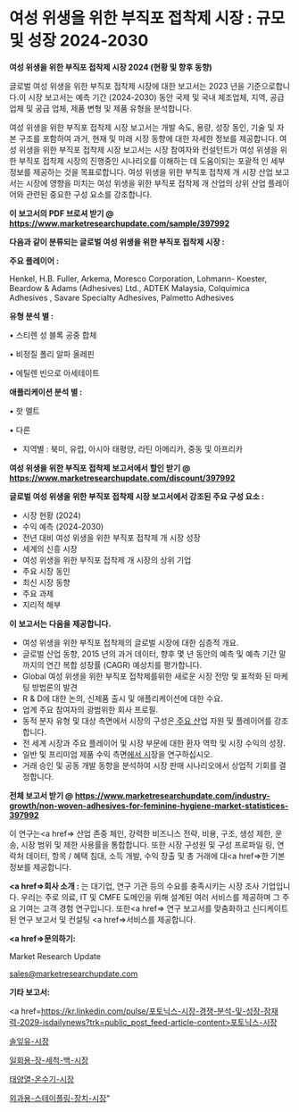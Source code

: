 # 여성 위생을 위한 부직포 접착제 시장 : 규모 및 성장 2024-2030

<strong>여성 위생을 위한 부직포 접착제 시장 2024 (현황 및 향후 동향)</strong>

글로벌 여성 위생을 위한 부직포 접착제 시장에 대한 보고서는 2023 년을 기준으로합니다.이 시장 보고서는 예측 기간 (2024-2030) 동안 국제 및 국내 제조업체, 지역, 공급 업체 및 공급 업체, 제품 변형 및 제품 유형을 분석합니다.

여성 위생을 위한 부직포 접착제 시장 보고서는 개발 속도, 용량, 성장 동인, 기술 및 자본 구조를 포함하여 과거, 현재 및 미래 시장 동향에 대한 자세한 정보를 제공합니다. 여성 위생을 위한 부직포 접착제 시장 보고서는 시장 참여자와 컨설턴트가 여성 위생을 위한 부직포 접착제 시장의 진행중인 시나리오를 이해하는 데 도움이되는 포괄적 인 세부 정보를 제공하는 것을 목표로합니다. 여성 위생을 위한 부직포 접착제 개 시장 산업 보고서는 시장에 영향을 미치는 여성 위생을 위한 부직포 접착제 개 산업의 상위 산업 플레이어와 관련된 중요한 구성 요소를 강조합니다.



<strong>이 보고서의 PDF 브로셔 받기 @ <a href=https://www.marketresearchupdate.com/sample/397992>https://www.marketresearchupdate.com/sample/397992</a></strong>



<strong>다음과 같이 분류되는 글로벌 여성 위생을 위한 부직포 접착제 시장 :</strong>



<strong>주요 플레이어 :</strong>

Henkel, H.B. Fuller, Arkema, Moresco Corporation, Lohmann- Koester, Beardow & Adams (Adhesives) Ltd., ADTEK Malaysia, Colquimica Adhesives , Savare Specialty Adhesives, Palmetto Adhesives



<strong>유형 분석 별 :</strong>

• 스티렌 성 블록 공중 합체

• 비정질 폴리 알파 올레핀

• 에틸렌 빈으로 아세테이트



<strong>애플리케이션 분석 별 :</strong>

• 핫 멜트

• 다른

<ul>
  <li>지역별 : 북미, 유럽, 아시아 태평양, 라틴 아메리카, 중동 및 아프리카</li>
</ul>


<strong>여성 위생을 위한 부직포 접착제 보고서에서 할인 받기 @ <a href=https://www.marketresearchupdate.com/discount/397992>https://www.marketresearchupdate.com/discount/397992</a></strong>



<strong>글로벌 여성 위생을 위한 부직포 접착제 시장 보고서에서 강조된 주요 구성 요소 :</strong>
<ul>
  <li>시장 현황 (2024)</li>
  <li>수익 예측 (2024-2030)</li>
  <li>전년 대비 여성 위생을 위한 부직포 접착제 개 시장 성장</li>
  <li>세계의 신흥 시장</li>
  <li>여성 위생을 위한 부직포 접착제 개 시장의 상위 기업</li>
  <li>주요 시장 동인</li>
  <li>최신 시장 동향</li>
  <li>주요 과제</li>
  <li>지리적 해부</li>
</ul>


<strong>이 보고서는 다음을 제공합니다.</strong>
<ul>
  <li>여성 위생을 위한 부직포 접착제의 글로벌 시장에 대한 심층적 개요.</li>
  <li>글로벌 산업 동향, 2015 년의 과거 데이터, 향후 몇 년 동안의 예측 및 예측 기간 말까지의 연간 복합 성장률 (CAGR) 예상치를 평가합니다.</li>
  <li>Global 여성 위생을 위한 부직포 접착제를위한 새로운 시장 전망 및 표적화 된 마케팅 방법론의 발견</li>
  <li>R &amp; D에 대한 논의, 신제품 출시 및 애플리케이션에 대한 수요.</li>
  <li>업계 주요 참여자의 광범위한 회사 프로필.</li>
  <li>동적 분자 유형 및 대상 측면에서 시장의 구성은<a href=> 주요 산</a>업 자원 및 플레이어를 강조합니다.</li>
  <li>전 세계 시장과 주요 플레이어 및 시장 부문에 대한 환자 역학 및 시장 수익의 성장.</li>
  <li>일반 및 프리미엄 제품 수익 측면<a href=>에서 시</a>장을 연구하십시오.</li>
  <li>거래 승인 및 공동 개발 동향을 분석하여 시장 판매 시나리오에서 상업적 기회를 결정합니다.</li>
</ul>



<strong>전체 보고서 받기 @ <a href=https://www.marketresearchupdate.com/industry-growth/non-woven-adhesives-for-feminine-hygiene-market-statistices-397992>https://www.marketresearchupdate.com/industry-growth/non-woven-adhesives-for-feminine-hygiene-market-statistices-397992</a></strong>

이 연구는<a href=> 산업 존중</a> 체인, 강력한 비즈니스 전략, 비용, 구조, 생성 제한, 운송, 시장 범위 및 제한 사용률을 통합합니다. 또한 시장 구성원 및 구성 프로파일 링, 연락처 데이터, 항목 / 혜택 침대, 소득 개발, 수익 창출 및 총 거래에 대<a href=>한 기본 </a>정보를 제공합니다.



<strong><a href=>회사 소</a>개 :</strong>
는 대기업, 연구 기관 등의 수요를 충족시키는 시장 조사 기업입니다. 우리는 주로 의료, IT 및 CMFE 도메인을 위해 설계된 여러 서비스를 제공하며 그 주요 기여는 고객 경험 연구입니다. 또한<a href=> 연구 보</a>고서를 맞춤화하고 신디케이트 된 연구 보고서 및 컨설팅 <a href=>서비스</a>를 제공합니다.



<strong><a href=>문의하기:</a></strong>

Market Research Update

sales@marketresearchupdate.com



<strong>기타 보고서:</strong>

<a href=https://kr.linkedin.com/pulse/포토닉스-시장-경쟁-분석-및-성장-잠재력-2029-isdailynews?trk=public_post_feed-article-content>포토닉스-시장</a>

<a href=https://www.linkedin.com/pulse/솔잎유-시장-경쟁-분석-및-성장-잠재력-2029-trendsetters-talk-360-analysis/>솔잎유-시장</a>

<a href=https://www.linkedin.com/pulse/일회용-장-세척-백-시장-규모-및-성장-2023-isdailynews-octef/>일회용-장-세척-백-시장</a>

<a href=https://www.linkedin.com/pulse/태양열-온수기-시장-현재-및-미래-성장-2029-analytics-alchemy-360-analysis-wl7bf/>태양열-온수기-시장</a>

<a href=https://www.linkedin.com/pulse/외과용-스테이플링-장치-시장-동향-및-성장-전망-survey-savvy-insights-360-analysis-knk7c/>외과용-스테이플링-장치-시장</a>"
